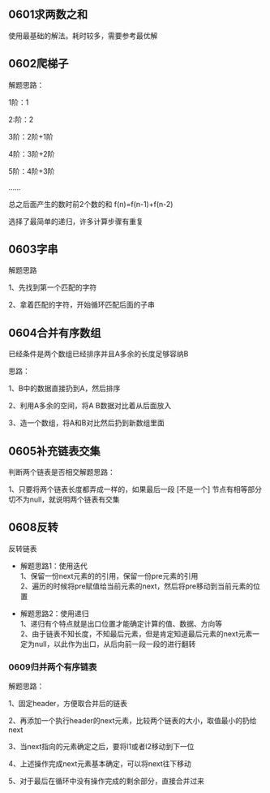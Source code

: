

## 0601求两数之和

使用最基础的解法。耗时较多，需要参考最优解



## 0602爬梯子

解题思路：

1阶：1

2:阶：2

3阶：2阶+1阶

4阶：3阶+2阶

5阶：4阶+3阶

……

总之后面产生的数时前2个数的和 f(n)=f(n-1)+f(n-2)

选择了最简单的递归，许多计算步骤有重复

## 0603字串

解题思路

1、先找到第一个匹配的字符

2、拿着匹配的字符，开始循环匹配后面的子串



## 0604合并有序数组

已经条件是两个数组已经排序并且A多余的长度足够容纳B

思路：

1、B中的数据直接扔到A，然后排序

2、利用A多余的空间，将A B数据对比着从后面放入

3、造一个数组，将A和B对比然后扔到新数组里面



## 0605补充链表交集

判断两个链表是否相交解题思路：

1、只要将两个链表长度都弄成一样的，如果最后一段 [不是一个] 节点有相等部分切不为null，就说明两个链表有交集

##  0608反转

反转链表  

- 解题思路1：使用迭代  
  1、保留一份next元素的的引用，保留一份pre元素的引用  
  2、遍历的时候将pre赋值给当前元素的next，然后将pre移动到当前元素的位置  

- 解题思路2：使用递归  
  1、递归有个特点就是出口位置才能确定计算的值、数据、方向等  
  2、由于链表不知长度，不知最后元素，但是肯定知道最后元素的next元素一定为null，以此作为出口，从后向前一段一段的进行翻转

### 0609归并两个有序链表

解题思路：

1、固定header，方便取合并后的链表

2、再添加一个执行header的next元素，比较两个链表的大小，取值最小的扔给next

3、当next指向的元素确定之后，要将l1或者l2移动到下一位

4、上述操作完成next元素基本确定，可以将next往下移动

5、对于最后在循环中没有操作完成的剩余部分，直接合并过来

